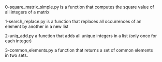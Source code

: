 0-square_matrix_simple.py is a function that computes the square value of all integers of a matrix

1-search_replace.py is a function that replaces all occurrences of an element by another in a new list

2-uniq_add.py a function that adds all unique integers in a list (only once for each integer)

3-common_elements.py a function that returns a set of common elements in two sets.


